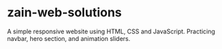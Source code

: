 # zain-web-solutions
A simple responsive website using HTML, CSS and JavaScript. Practicing navbar, hero section, and animation sliders.
